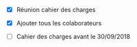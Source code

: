 - [X] Réunion cahier des charges
- [X] Ajouter tous les colaborateurs

- [ ] Cahier des charges avant le 30/09/2018
